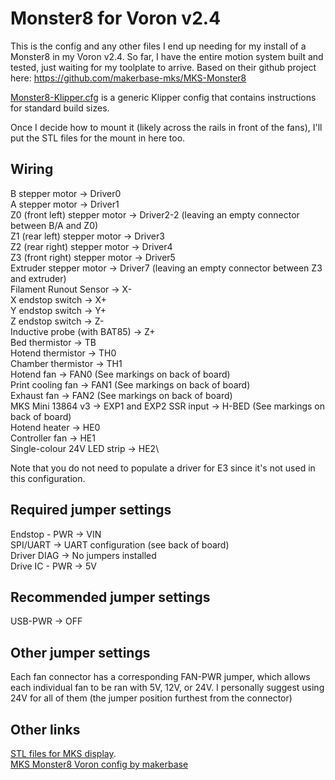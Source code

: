 # Monster8 for Voron v2.4

This is the config and any other files I end up needing for my install
of a Monster8 in my Voron v2.4.  So far, I have the entire motion system
built and tested, just waiting for my toolplate to arrive.
Based on their github project here:
https://github.com/makerbase-mks/MKS-Monster8

[Monster8-Klipper.cfg](./Monster8-Klipper.cfg) is a generic Klipper config that contains instructions
for standard build sizes.

Once I decide how to mount it (likely across the rails in front of the fans),
I'll put the STL files for the mount in here too.

## Wiring
B stepper motor → Driver0\
A stepper motor → Driver1\
Z0 (front left) stepper motor → Driver2-2 (leaving an empty connector between B/A and Z0)\
Z1 (rear left) stepper motor → Driver3\
Z2 (rear right) stepper motor → Driver4\
Z3 (front right) stepper motor → Driver5\
Extruder stepper motor → Driver7 (leaving an empty connector between Z3 and extruder)\
Filament Runout Sensor → X-\
X endstop switch → X+\
Y endstop switch → Y+\
Z endstop switch → Z-\
Inductive probe (with BAT85) → Z+\
Bed thermistor → TB\
Hotend thermistor → TH0\
Chamber thermistor → TH1\
Hotend fan → FAN0 (See markings on back of board)\
Print cooling fan → FAN1 (See markings on back of board)\
Exhaust fan → FAN2 (See markings on back of board)\
MKS Mini 13864 v3 → EXP1 and EXP2
SSR input → H-BED (See markings on back of board)\
Hotend heater → HE0\
Controller fan → HE1\
Single-colour 24V LED strip → HE2\

Note that you do not need to populate a driver for E3 since it's not used in this configuration.

## Required jumper settings
Endstop - PWR → VIN\
SPI/UART → UART configuration (see back of board)\
Driver DIAG → No jumpers installed\
Drive IC - PWR → 5V

## Recommended jumper settings
USB-PWR → OFF

## Other jumper settings
Each fan connector has a corresponding FAN-PWR jumper, which allows each individual fan to be
ran with 5V, 12V, or 24V.  I personally suggest using 24V for all of them (the jumper position furthest from the connector)

## Other links
[STL files for MKS display](https://github.com/makerbase-mks/MKS-MINI12864-V3/tree/main/Voron-STL).\
[MKS Monster8 Voron config by makerbase](https://github.com/makerbase-mks/MKS-Monster8/blob/main/klipper%20firmware/Voron%202.4%20config/printer.cfg)
